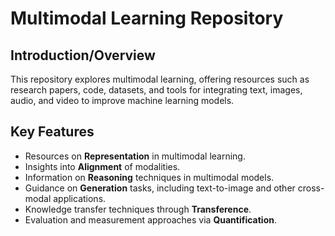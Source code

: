 # **Multimodal Learning Repository**

## **Introduction/Overview**
This repository explores multimodal learning, offering resources such as research papers, code, datasets, and tools for integrating text, images, audio, and video to improve machine learning models.

## **Key Features**
- Resources on **Representation** in multimodal learning.
- Insights into **Alignment** of modalities.
- Information on **Reasoning** techniques in multimodal models.
- Guidance on **Generation** tasks, including text-to-image and other cross-modal applications.
- Knowledge transfer techniques through **Transference**.
- Evaluation and measurement approaches via **Quantification**.
